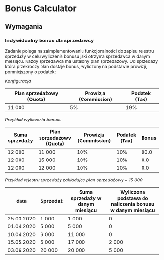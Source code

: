 Bonus Calculator
================
 
## Wymagania
 
### Indywidualny bonus dla sprzedawcy
 
Zadanie polega na zaimplementowaniu funkcjonalności do zapisu rejestru sprzedaży w celu wyliczenia bonusu jaki otrzyma sprzedawca w danym miesiącu.
Każdy sprzedawca ma ustalony plan sprzedażowy. Od sprzedaży która przekroczy plan dostaje bonus, wyliczony na podstawie prowizji, pomniejszony o podatek: 
 
*Konfiguracja*
 
|Plan sprzedażowy (Quota)|   Prowizja (Commission)|   Podatek (Tax) | 
|-----|----------------------|-------------------------|
| 11 000 |    5%        |                        19%|
 
*Przykład wyliczenia bonusu*
 
|Suma sprzedaży  |Plan sprzedażowy (Quota)|    Prowizja (Commission) |       Podatek (Tax)  | Bonus|
|----------|-----|----------------------|-------------------------|---|
|12 000    | 11 000 |    10%        |                        10%|                90.0|
|12 000    | 15 000 |    10% |                        10%|                0.0|
|12 000    | 12 000|    10% |                    10%|                0.0|
 
*Przykład rejestru sprzedaży zakładając plan sprzedażowy = 15 000*:
 
|data|Sprzedaż|    Suma sprzedaży w danym miesiącu| Wyliczona podstawa do naliczenia bonusu w danym miesiącu|	 
|---|-----|----------|------------|
|25.03.2020| 1 000 | 1 000    | 0 |
|01.04.2020| 5 000 | 5 000    | 0        |
|10.04.2020| 6 000 | 11 000    | 0        |
|15.05.2020| 6 000 | 17 000    | 2 000        |
|03.06.2020| 20 000 | 20 000    | 5 000        |
  
 